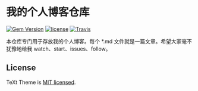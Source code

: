 # 我的个人博客仓库

[![Gem Version](https://img.shields.io/gem/v/jekyll-text-theme.svg)](https://github.com/kitian616/jekyll-TeXt-theme/releases)
[![license](https://img.shields.io/github/license/kitian616/jekyll-TeXt-theme.svg)](https://github.com/kitian616/jekyll-TeXt-theme/blob/master/LICENSE)
[![Travis](https://img.shields.io/travis/kitian616/jekyll-TeXt-theme.svg)](https://travis-ci.org/kitian616/jekyll-TeXt-theme)

本仓库专门用于存放我的个人博客。每个 *.md 文件就是一篇文章。希望大家毫不犹豫地给我 watch、start、issues、follow。

## License

TeXt Theme is [MIT licensed](https://github.com/kitian616/jekyll-TeXt-theme/blob/master/LICENSE).